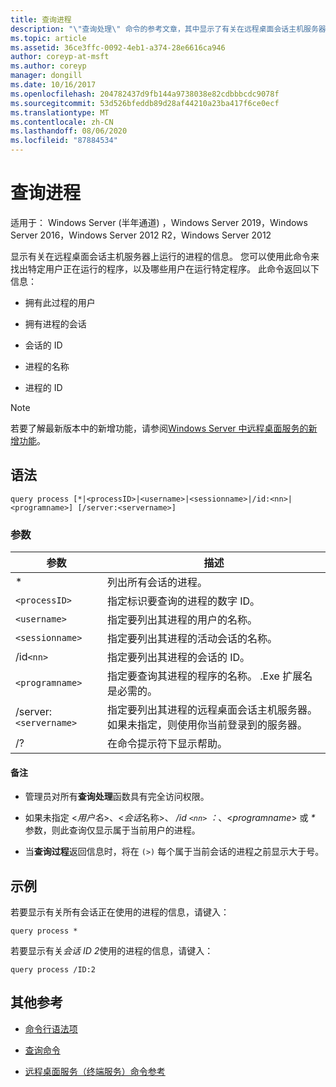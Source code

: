 ```yaml
---
title: 查询进程
description: "\"查询处理\" 命令的参考文章，其中显示了有关在远程桌面会话主机服务器上运行的进程的信息。"
ms.topic: article
ms.assetid: 36ce3ffc-0092-4eb1-a374-28e6616ca946
author: coreyp-at-msft
ms.author: coreyp
manager: dongill
ms.date: 10/16/2017
ms.openlocfilehash: 204782437d9fb144a9738038e82cdbbbcdc9078f
ms.sourcegitcommit: 53d526bfeddb89d28af44210a23ba417f6ce0ecf
ms.translationtype: MT
ms.contentlocale: zh-CN
ms.lasthandoff: 08/06/2020
ms.locfileid: "87884534"
---
```

# <a name="query-process"></a>查询进程

适用于： Windows Server (半年通道) ，Windows Server 2019，Windows Server 2016，Windows Server 2012 R2，Windows Server 2012

显示有关在远程桌面会话主机服务器上运行的进程的信息。 您可以使用此命令来找出特定用户正在运行的程序，以及哪些用户在运行特定程序。 此命令返回以下信息：

- 拥有此过程的用户

- 拥有进程的会话

- 会话的 ID

- 进程的名称

- 进程的 ID

> [!NOTE]
> 若要了解最新版本中的新增功能，请参阅[Windows Server 中远程桌面服务的新增功能](/previous-versions/windows/it-pro/windows-server-2012-r2-and-2012/dn283323(v=ws.11))。

## <a name="syntax"></a>语法

```
query process [*|<processID>|<username>|<sessionname>|/id:<nn>|<programname>] [/server:<servername>]
```

### <a name="parameters"></a>参数

| 参数 | 描述 |
|--|--|
| * | 列出所有会话的进程。 |
| `<processID>` | 指定标识要查询的进程的数字 ID。 |
| `<username>` | 指定要列出其进程的用户的名称。 |
| `<sessionname>` | 指定要列出其进程的活动会话的名称。 |
| /id`<nn>` | 指定要列出其进程的会话的 ID。 |
| `<programname>` | 指定要查询其进程的程序的名称。 .Exe 扩展名是必需的。 |
| /server:`<servername>` | 指定要列出其进程的远程桌面会话主机服务器。 如果未指定，则使用你当前登录到的服务器。 |
| /? | 在命令提示符下显示帮助。 |

#### <a name="remarks"></a>备注

- 管理员对所有**查询处理**函数具有完全访问权限。

- 如果未指定 <*用户名*>、<*会话*名称>、 */id `<nn>` ：*、<*programname*> 或 *&#42;* 参数，则此查询仅显示属于当前用户的进程。

- 当**查询过程**返回信息时，将在 `(>)` 每个属于当前会话的进程之前显示大于号。

## <a name="examples"></a>示例

若要显示有关所有会话正在使用的进程的信息，请键入：

```
query process *
```

若要显示有关*会话 ID 2*使用的进程的信息，请键入：

```
query process /ID:2
```

## <a name="additional-references"></a>其他参考

- [命令行语法项](command-line-syntax-key.md)

- [查询命令](query.md)

- [远程桌面服务（终端服务）命令参考](remote-desktop-services-terminal-services-command-reference.md)
